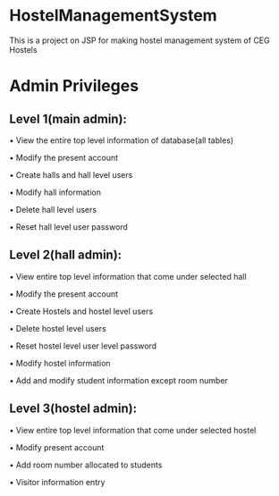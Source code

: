 # HostelManagementSystem
This is a project on JSP for making hostel management system of CEG Hostels
# Admin Privileges
## Level 1(main admin):
• View the entire top level information of database(all tables)

• Modify the present account

• Create halls and hall level users

• Modify hall information

• Delete hall level users

• Reset hall level user password
## Level 2(hall admin):
• View entire top level information that come under selected hall

• Modify the present account

• Create Hostels and hostel level users

• Delete hostel level users

• Reset hostel level user level password

• Modify hostel information

• Add and modify student information except room number
## Level 3(hostel admin):
• View entire top level information that come under selected hostel

• Modify present account

• Add room number allocated to students

• Visitor information entry

